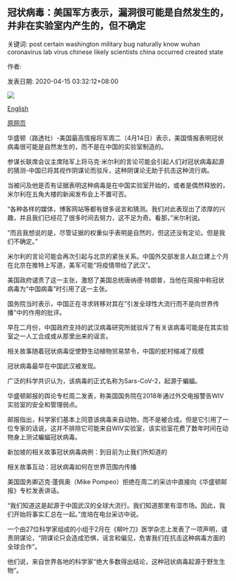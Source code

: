 ## 冠状病毒：美国军方表示，漏洞很可能是自然发生的，并非在实验室内产生的，但不确定

关键词: post certain washington military bug naturally know wuhan coronavirus lab virus chinese likely scientists china occurred created state

作者: 

发表日期: 2020-04-15 03:32:12+08:00

![](https://www.straitstimes.com/sites/default/files/styles/x_large/public/articles/2020/04/15/2020-04-14t185905z_585021599_rc2i4g9pjmmt_rtrmadp_3_health-coronavirus-usa.jpg?itok=FYNYcxYf)

[English](Coronavirus%3A%20US%20military%20says%20bug%20likely%20occurred%20naturally%20and%20not%20created%20in%20lab%2C%20but%20not%20certain.md)

[原网页](https://www.straitstimes.com/world/united-states/coronavirus-us-military-says-bug-likely-occurred-naturally-but-not-certain)

华盛顿（路透社）-美国最高情报将军周二（4月14日）表示，美国情报表明冠状病毒很可能是自然发生的，而不是在中国的实验室制造的。

参谋长联席会议主席陆军上将马克·米尔利的言论可能会引起人们对冠状病毒起源的猜测-中国已将其视作阴谋论而驳斥，这种阴谋论无助于抗击这种流行病。

当被问及他是否有证据表明这种病毒是在中国实验室开始的，或者是偶然释放的，米尔利在五角大楼的新闻发布会上不置可否。

“各种各样的媒体，博客网站等都有很多谣言和猜测。我们对此表现出了浓厚的兴趣，并且我们已经花了很多时间去努力，这不足为奇。看那，”米尔利说。

“而且我想说的是，尽管证据的权重似乎表明是自然的，但这还没有定论。但是我们不确定。”

米尔利的言论可能会再次引起与北京的紧张关系。中国外交部发言人赵立建上个月在北京在推特上写道，美军可能“将疫情带给了武汉”。

美国政府谴责了这一主张，激怒了美国总统唐纳德·特朗普，当他在简报中称冠状病毒为“中国病毒”时引用了这一主张。

国务院当时表示，中国正在寻求转移对其在“引发全球性大流行而不是向世界传播”中的作用的批评。

早在二月份，中国政府支持的武汉病毒研究所就驳斥了有关该病毒可能是在其实验室之一人工合成或从那里出来的谣言。

相关故事随着冠状病毒促使野生动植物贸易禁令，中国的蛇村缩减了规模

冠状病毒最早在中国武汉被发现。

广泛的科学共识认为，该病毒的正式名称为Sars-CoV-2，起源于蝙蝠。

华盛顿邮报的舆论专栏周二发表，称美国国务院在2018年通过外交电报警告WIV实验室的安全和管理弱点。

邮报指出，科学家们基本上同意该病毒来自动物，而不是被合成。但是它引用了一位专家的话说，这并不排除它可能来自WIV实验室，该实验室花费了数年时间在动物身上测试蝙蝠冠状病毒。

新加坡的相关故事冠状病毒病例：到目前为止我们所知道的

相关故事互动：冠状病毒如何在世界范围内传播

美国国务卿迈克·蓬佩奥（Mike Pompeo）拒绝在周二的采访中直接向《华盛顿邮报》专栏发表讲话。

“我们知道这是起源于中国武汉的全球大流行。我们知道那里有湿市场。因此，我们开始将事实汇总在一起。”庞培在电台采访中说。

一个由27位科学家组成的小组于2月在《柳叶刀》医学杂志上发表了一项声明，谴责阴谋论，“阴谋论只会造成恐惧，谣言和偏见，危害我们在抗击这种病毒方面的全球合作”。

他们说，来自世界各地的科学家“绝大多数得出结论，这种冠状病毒起源于野生生物”。